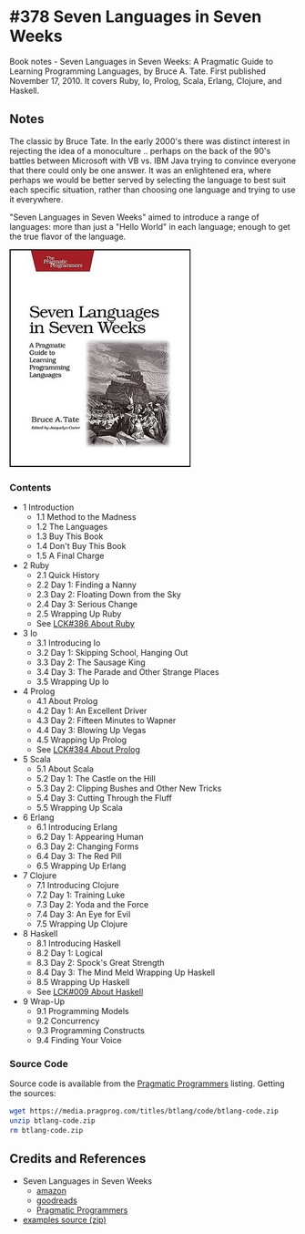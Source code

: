 # #378 Seven Languages in Seven Weeks

Book notes - Seven Languages in Seven Weeks: A Pragmatic Guide to Learning Programming Languages, by Bruce A. Tate. First published November 17, 2010.
It covers Ruby, Io, Prolog, Scala, Erlang, Clojure, and Haskell.

## Notes

The classic by Bruce Tate. In the early 2000's there was distinct interest in rejecting the idea of a monoculture
.. perhaps on the back of the 90's battles between Microsoft with VB vs. IBM Java trying to convince everyone that there could only be one answer.
It was an enlightened era, where perhaps we would be better served by selecting the language to best suit each specific situation,
rather than choosing one language and trying to use it everywhere.

"Seven Languages in Seven Weeks" aimed to introduce a range of languages:
more than just a "Hello World" in each language; enough to get the true flavor of the language.

[![cover](./assets/cover.jpg)](https://amzn.to/3WXqV2k)

### Contents

* 1 Introduction
    * 1.1 Method to the Madness
    * 1.2 The Languages
    * 1.3 Buy This Book
    * 1.4 Don't Buy This Book
    * 1.5 A Final Charge
* 2 Ruby
    * 2.1 Quick History
    * 2.2 Day 1: Finding a Nanny
    * 2.3 Day 2: Floating Down from the Sky
    * 2.4 Day 3: Serious Change
    * 2.5 Wrapping Up Ruby
    * See [LCK#386 About Ruby](../../ruby/about/)
* 3 Io
    * 3.1 Introducing Io
    * 3.2 Day 1: Skipping School, Hanging Out
    * 3.3 Day 2: The Sausage King
    * 3.4 Day 3: The Parade and Other Strange Places
    * 3.5 Wrapping Up lo
* 4 Prolog
    * 4.1 About Prolog
    * 4.2 Day 1: An Excellent Driver
    * 4.3 Day 2: Fifteen Minutes to Wapner
    * 4.4 Day 3: Blowing Up Vegas
    * 4.5 Wrapping Up Prolog
    * See [LCK#384 About Prolog](../../prolog/about/)
* 5 Scala
    * 5.1 About Scala
    * 5.2 Day 1: The Castle on the Hill
    * 5.3 Day 2: Clipping Bushes and Other New Tricks
    * 5.4 Day 3: Cutting Through the Fluff
    * 5.5 Wrapping Up Scala
* 6 Erlang
    * 6.1 Introducing Erlang
    * 6.2 Day 1: Appearing Human
    * 6.3 Day 2: Changing Forms
    * 6.4 Day 3: The Red Pill
    * 6.5 Wrapping Up Erlang
* 7 Clojure
    * 7.1 Introducing Clojure
    * 7.2 Day 1: Training Luke
    * 7.3 Day 2: Yoda and the Force
    * 7.4 Day 3: An Eye for Evil
    * 7.5 Wrapping Up Clojure
* 8 Haskell
    * 8.1 Introducing Haskell
    * 8.2 Day 1: Logical
    * 8.3 Day 2: Spock's Great Strength
    * 8.4 Day 3: The Mind Meld Wrapping Up Haskell
    * 8.5 Wrapping Up Haskell
    * See [LCK#009 About Haskell](../../haskell/about/)
* 9 Wrap-Up
    * 9.1 Programming Models
    * 9.2 Concurrency
    * 9.3 Programming Constructs
    * 9.4 Finding Your Voice

### Source Code

Source code is available from the [Pragmatic Programmers](https://pragprog.com/titles/btlang/seven-languages-in-seven-weeks/) listing.
Getting the sources:

```sh
wget https://media.pragprog.com/titles/btlang/code/btlang-code.zip
unzip btlang-code.zip
rm btlang-code.zip
```

## Credits and References

* Seven Languages in Seven Weeks
    * [amazon](https://amzn.to/3WXqV2k)
    * [goodreads](https://www.goodreads.com/book/show/7912517-seven-languages-in-seven-weeks)
    * [Pragmatic Programmers](https://pragprog.com/titles/btlang/seven-languages-in-seven-weeks/)
* [examples source (zip)](https://media.pragprog.com/titles/btlang/code/btlang-code.zip)
